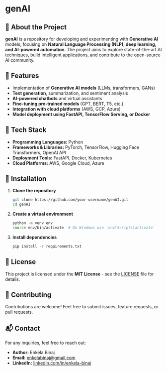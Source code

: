# genAI

## 🚀 About the Project
**genAI** is a repository for developing and experimenting with **Generative AI** models, focusing on **Natural Language Processing (NLP), deep learning, and AI-powered automation**. The project aims to explore state-of-the-art AI techniques, build intelligent applications, and contribute to the open-source AI community.

## 📌 Features
- Implementation of **Generative AI models** (LLMs, transformers, GANs)
- **Text generation**, summarization, and sentiment analysis
- **AI-powered chatbots** and virtual assistants
- **Fine-tuning pre-trained models** (GPT, BERT, T5, etc.)
- **Integration with cloud platforms** (AWS, GCP, Azure)
- **Model deployment using FastAPI, TensorFlow Serving, or Docker**

## 🔧 Tech Stack
- **Programming Languages:** Python
- **Frameworks & Libraries:** PyTorch, TensorFlow, Hugging Face Transformers, OpenAI API
- **Deployment Tools:** FastAPI, Docker, Kubernetes
- **Cloud Platforms:** AWS, Google Cloud, Azure

## 📖 Installation
1. **Clone the repository**
   ```bash
   git clone https://github.com/your-username/genAI.git
   cd genAI
   ```
2. **Create a virtual environment**
   ```bash
   python -m venv env
   source env/bin/activate  # On Windows use `env\Scripts\activate`
   ```
3. **Install dependencies**
   ```bash
   pip install -r requirements.txt
   ```

## 📜 License
This project is licensed under the **MIT License** - see the [LICENSE](LICENSE) file for details.

## 🤝 Contributing
Contributions are welcome! Feel free to submit issues, feature requests, or pull requests.

## 📬 Contact
For any inquiries, feel free to reach out:
- **Author:** Enkela Binaj
- **Email:** enkelabinaj@gmail.com
- **LinkedIn:** [linkedin.com/in/enkela-binaj](https://www.linkedin.com/in/enkela-binaj/)
